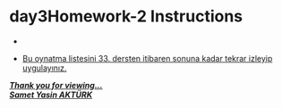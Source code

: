 # day3Homework-2 Instructions

- <a href="https://www.youtube.com/watch?v=uucRtKBo6Yg&list=PLqG356ExoxZUGwbqoJEKSMnaxVJe4Uvf8" src="link">
* Bu oynatma listesini 33. dersten itibaren sonuna kadar tekrar izleyip uygulayınız.


<b><em>Thank you for viewing... <br>
Samet Yasin AKTÜRK </em></b>